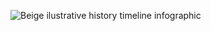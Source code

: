 ![Beige ilustrative history timeline infographic](https://github.com/user-attachments/assets/ae10a2c9-332d-4b09-bef7-2c6070524e1c)
